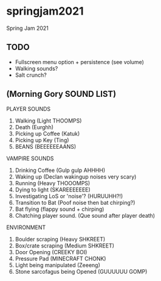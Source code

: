 # springjam2021
Spring Jam 2021


## TODO
- Fullscreen menu option + persistence (see volume)
- Walking sounds? 
- Salt crunch?


## (Morning Gory SOUND LIST)

PLAYER SOUNDS
 
 1. Walking (Light THOOMPS)
 2. Death (Eurghh)
 3. Picking up Coffee (Katuk)
 4. Picking up Key (Ting)
 5. BEANS (BEEEEEEAANS)

VAMPIRE SOUNDS

 1. Drinking Coffee (Gulp gulp AHHHH)
 2. Waking up (Declan wakingup noises very scary)
 3. Running (Heavy THOOOMPS)
 4. Dying to light (SKAREEEEEEE)
 5. Investigating LoS or 'noise'? (HURUUHH?!)
 6. Transition to Bat (Poof noise then bat chirping?)
 7. Bat flying (flappy sound + chirping)
 8. Chatching player sound. (Que sound after player death)

ENVIRONMENT

 1. Boulder scraping (Heavy SHKREET)
 2. Box/crate scraping (Medium SHKREET)
 3. Door Opening (CREEKY BOI)
 4. Pressure Pad (MINECRAFT CHONK)
 5. Light being manipulated (Zeeeng)
 6. Stone sarcofagus being Opened (GUUUUUU GOMP)
